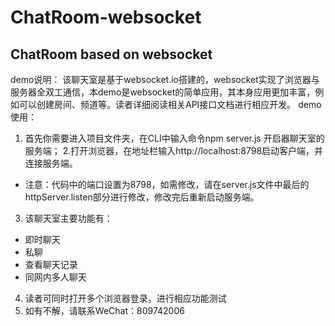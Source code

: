 # ChatRoom-websocket
ChatRoom based on websocket
-------------
demo说明：
该聊天室是基于websocket.io搭建的，websocket实现了浏览器与服务器全双工通信，本demo是websocket的简单应用，其本身应用更加丰富，例如可以创建房间、频道等。读者详细阅读相关API接口文档进行相应开发。
demo使用：
1. 首先你需要进入项目文件夹，在CLI中输入命令npm server.js 开启器聊天室的服务端；
2.打开浏览器，在地址栏输入http://localhost:8798启动客户端，并连接服务端。
 - 注意：代码中的端口设置为8798，如需修改，请在server.js文件中最后的httpServer.listen部分进行修改，修改完后重新启动服务端。
3. 该聊天室主要功能有：
 - 即时聊天
 - 私聊
 - 查看聊天记录
 - 同网内多人聊天
4. 读者可同时打开多个浏览器登录，进行相应功能测试
5. 如有不解，请联系WeChat：809742006

